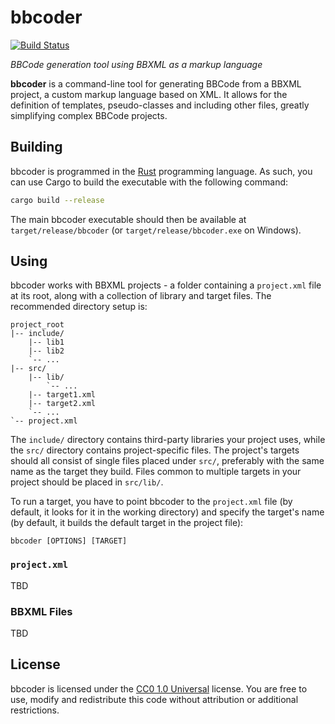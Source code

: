 # bbcoder

[![Build Status](https://travis-ci.org/Lyrositor/bbcoder.svg?branch=master)](https://travis-ci.org/Lyrositor/bbcoder)

*BBCode generation tool using BBXML as a markup language*

**bbcoder** is a command-line tool for generating BBCode from a BBXML project, a custom markup language based on XML.
It allows for the definition of templates, pseudo-classes and including other files, greatly simplifying complex BBCode projects.

## Building

bbcoder is programmed in the [Rust](https://www.rust-lang.org/) programming language.
As such, you can use Cargo to build the executable with the following command:

```bash
cargo build --release
```

The main bbcoder executable should then be available at `target/release/bbcoder` (or `target/release/bbcoder.exe` on Windows).

## Using

bbcoder works with BBXML projects - a folder containing a `project.xml` file at its root, along with a collection of library and target files.
The recommended directory setup is:
```
project_root
|-- include/
    |-- lib1
    |-- lib2
    `-- ...
|-- src/
    |-- lib/
        `-- ...
    |-- target1.xml
    |-- target2.xml
    `-- ...
`-- project.xml
```

The `include/` directory contains third-party libraries your project uses, while the `src/` directory contains project-specific files.
The project's targets should all consist of single files placed under `src/`, preferably with the same name as the target they build.
Files common to multiple targets in your project should be placed in `src/lib/`.

To run a target, you have to point bbcoder to the `project.xml` file (by default, it looks for it in the working directory) and specify the target's name (by default, it builds the default target in the project file):

```
bbcoder [OPTIONS] [TARGET]
```

### `project.xml`

TBD

### BBXML Files

TBD

## License

bbcoder is licensed under the [CC0 1.0 Universal](https://creativecommons.org/publicdomain/zero/1.0/) license.
You are free to use, modify and redistribute this code without attribution or additional restrictions.
